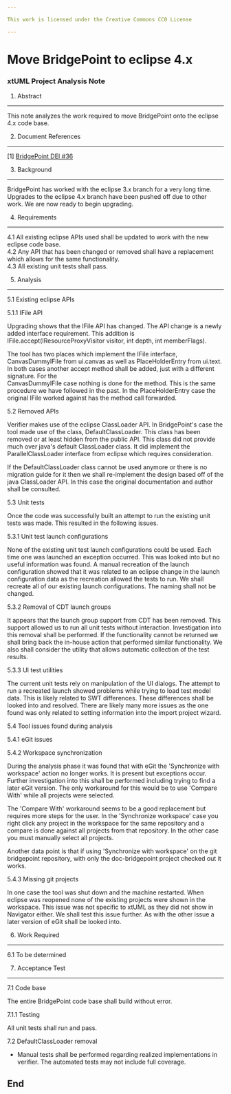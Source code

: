 ```yaml
---

This work is licensed under the Creative Commons CC0 License

---
```


# Move BridgePoint to eclipse 4.x
### xtUML Project Analysis Note

1. Abstract
-----------
This note analyzes the work required to move BridgePoint onto the eclipse 4.x
code base.

2. Document References
----------------------
[1] [BridgePoint DEI #36](https://support.onefact.net/redmine/issues/36)  

3. Background
-------------
BridgePoint has worked with the eclipse 3.x branch for a very long time.  
Upgrades to the eclipse 4.x branch have been pushed off due to other work.  We 
are now ready to begin upgrading.   

4. Requirements
---------------
4.1 All existing eclipse APIs used shall be updated to work with the new eclipse
    code base.      
4.2 Any API that has been changed or removed shall have a replacement which
    allows for the same functionality.     
4.3 All existing unit tests shall pass.   

5. Analysis
-----------
5.1 Existing eclipse APIs   

5.1.1 IFile API   

Upgrading shows that the IFile API has changed.  The API change is a newly added
interface requirement.  This addition is IFile.accept(IResourceProxyVisitor
visitor, int depth, int memberFlags).

The tool has two places which implement the IFile interface, CanvasDummyIFile
from ui.canvas as well as PlaceHolderEntry from ui.text.  In both cases another
accept method shall be added, just with a different signature.  For the   
CanvasDummyIFile case nothing is done for the method.  This is the same
procedure we have followed in the past.  In the PlaceHolderEntry case the
original IFile worked against has the method call forwarded.
  
5.2 Removed APIs   

Verifier makes use of the eclipse ClassLoader API.  In BridgePoint's case the
tool made use of the class, DefaultClassLoader.  This class has been removed or
at least hidden from the public API.  This class did not provide much over
java's default ClassLoader class.  It did implement the ParallelClassLoader
interface from eclipse which requires consideration.

If the DefaultClassLoader class cannot be used anymore or there is no migration
guide for it then we shall re-implement the design based off of the java
ClassLoader API.  In this case the original documentation and author shall be
consulted.

5.3 Unit tests

Once the code was successfully built an attempt to run the existing unit tests
was made.  This resulted in the following issues.

5.3.1 Unit test launch configurations

None of the existing unit test launch configurations could be used.  Each time
one was launched an exception occurred.  This was looked into but no useful
information was found.  A manual recreation of the launch configuration showed
that it was related to an eclipse change in the launch configuration data as the
recreation allowed the tests to run.  We shall recreate all of our existing
launch configurations.  The naming shall not be changed.

5.3.2 Removal of CDT launch groups

It appears that the launch group support from CDT has been removed.  This
support allowed us to run all unit tests without interaction.  Investigation
into this removal shall be performed.  If the functionality cannot be returned
we shall bring back the in-house action that performed similar functionality.
We also shall consider the utility that allows automatic collection of the test
results.

5.3.3 UI test utilities

The current unit tests rely on manipulation of the UI dialogs.  The attempt to
run a recreated launch showed problems while trying to load test model data.
This is likely related to SWT differences.  These differences shall be looked
into and resolved.  There are likely many more issues as the one found was only
related to setting information into the import project wizard.

5.4 Tool issues found during analysis   

5.4.1 eGit issues   

5.4.2 Workspace synchronization   

During the analysis phase it was found that with eGit the 'Synchronize with
workspace' action no longer works.  It is present but exceptions occur.  Further
investigation into this shall be performed including trying to find a later eGit
version.  The only workaround for this would be to use 'Compare With' while all
projects were selected.

The 'Compare With' workaround seems to be a good replacement but requires more
steps for the user.  In the 'Synchronize workspace' case you right click any
project in the workspace for the same repository and a compare is done against
all projects from that repository.  In the other case you must manually select
all projects.

Another data point is that if using 'Synchronize with workspace' on the git
bridgepoint repository, with only the doc-bridgepoint project checked out it
works.
 
5.4.3 Missing git projects

In one case the tool was shut down and the machine restarted.  When eclipse was
reopened none of the existing projects were shown in the workspace.  This issue
was not specific to xtUML as they did not show in Navigator either.  We shall
test this issue further.  As with the other issue a later version of eGit shall
be looked into.

6. Work Required
----------------
6.1 To be determined

7. Acceptance Test
------------------
7.1 Code base

The entire BridgePoint code base shall build without error.

7.1.1 Testing

All unit tests shall run and pass.

7.2 DefaultClassLoader removal

- Manual tests shall be performed regarding realized implementations in
  verifier.  The automated tests may not include full coverage.

End
---


